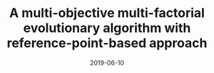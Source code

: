 ---
title: "A multi-objective multi-factorial evolutionary algorithm with reference-point-based approach"
collection: publications
category: 'conferences'
permalink: /publication/2019-06-10-mo_mfea
date: 2019-06-10
venue: 'CEC 2019'
authors: 'Huynh Thi Thanh Binh, Nguyen Quoc Tuan, <b>Doan Cao Thanh Long</b>'
paper: 'https://ieeexplore.ieee.org/abstract/document/8790034'
---